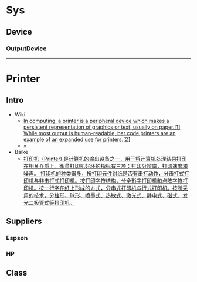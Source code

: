 # Sys
## Device
### OutputDevice

----
# Printer
## Intro
- Wiki
  - [In computing, a printer is a peripheral device which makes a persistent representation of graphics or text, usually on paper.[1] While most output is human-readable, bar code printers are an example of an expanded use for printers.[2]](https://en.wikipedia.org/wiki/Printer_(computing))
  - x
- Baike
  - [打印机（Printer) 是计算机的输出设备之一，用于将计算机处理结果打印在相关介质上。衡量打印机好坏的指标有三项：打印分辨率，打印速度和噪声。 打印机的种类很多，按打印元件对纸是否有击打动作，分击打式打印机与非击打式打印机。按打印字符结构，分全形字打印机和点阵字符打印机。按一行字在纸上形成的方式，分串式打印机与行式打印机。按所采用的技术，分柱形、球形、喷墨式、热敏式、激光式、静电式、磁式、发光二极管式等打印机。](https://baike.baidu.com/item/%E6%89%93%E5%8D%B0%E6%9C%BA/215563?fr=aladdin)

## Suppliers
### Espson
### HP

## Class
### 
